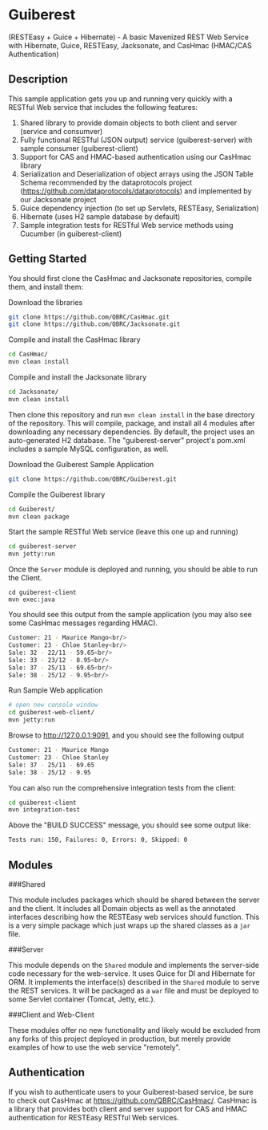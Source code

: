 Guiberest
============

(RESTEasy + Guice + Hibernate) - A basic Mavenized REST Web Service with Hibernate, Guice, RESTEasy, Jacksonate, and CasHmac (HMAC/CAS Authentication)

Description
---------------
This sample application gets you up and running very quickly with a RESTful Web service that includes the following features:

1. Shared library to provide domain objects to both client and server (service and consumver)
2. Fully functional RESTful (JSON output) service (guiberest-server) with sample consumer (guiberest-client)
3. Support for CAS and HMAC-based authentication using our CasHmac library
4. Serialization and Deserialization of object arrays using the JSON Table Schema recommended by the dataprotocols project (https://github.com/dataprotocols/dataprotocols) and implemented by our Jacksonate project
5. Guice dependency injection (to set up Servlets, RESTEasy, Serialization)
6. Hibernate (uses H2 sample database by default)
7. Sample integration tests for RESTful Web service methods using Cucumber (in guiberest-client)

Getting Started
---------------

You should first clone the CasHmac and Jacksonate repositories, compile them, and install them:

Download the libraries
```bash
git clone https://github.com/QBRC/CasHmac.git
git clone https://github.com/QBRC/Jacksonate.git
```

Compile and install the CasHmac library
```bash
cd CasHmac/
mvn clean install  
```

Compile and install the Jacksonate library
```bash
cd Jacksonate/
mvn clean install  
```

Then clone this repository and run `mvn clean install` in the base directory of the repository. This will compile, package, and install all 4 modules after downloading any necessary dependencies.
By default, the project uses an auto-generated H2 database.  The "guiberest-server" project's pom.xml includes a sample MySQL configuration, as well.

Download the Guiberest Sample Application
```bash
git clone https://github.com/QBRC/Guiberest.git
```

Compile the Guiberest library
```bash
cd Guiberest/
mvn clean package  
```

Start the sample RESTful Web service (leave this one up and running)
```bash
cd guiberest-server
mvn jetty:run
```

Once the `Server` module is deployed and running, you should be able to run the Client.

```
cd guiberest-client
mvn exec:java
```

You should see this output from the sample application (you may also see some CasHmac messages regarding HMAC).
```bash
Customer: 21 - Maurice Mango<br/>
Customer: 23 - Chloe Stanley<br/>
Sale: 32 - 22/11 - 59.65<br/>
Sale: 33 - 23/12 - 8.95<br/>
Sale: 37 - 25/11 - 69.65<br/>
Sale: 38 - 25/12 - 9.95<br/>
```

Run Sample Web application
```bash
# open new console window
cd guiberest-web-client/
mvn jetty:run
```

Browse to http://127.0.0.1:9091, and you should see the following output
```bash
Customer: 21 - Maurice Mango
Customer: 23 - Chloe Stanley
Sale: 37 - 25/11 - 69.65
Sale: 38 - 25/12 - 9.95
```

You can also run the comprehensive integration tests from the client:
```bash
cd guiberest-client
mvn integration-test
```

Above the "BUILD SUCCESS" message, you should see some output like:
```bash
Tests run: 150, Failures: 0, Errors: 0, Skipped: 0
```

Modules
-------

###Shared

This module includes packages which should be shared between the server and the client. It includes all Domain objects as well as the annotated interfaces describing how the RESTEasy web services should function. This is a very simple package which just wraps up the shared classes as a `jar` file.

###Server

This module depends on the `Shared` module and implements the server-side code necessary for the web-service. It uses Guice for DI and Hibernate for ORM. It implements the interface(s) described in the `Shared` module to serve the REST services. It will be packaged as a `war` file and must be deployed to some Servlet container (Tomcat, Jetty, etc.).

###Client and Web-Client

These modules offer no new functionality and likely would be excluded from any forks of this project deployed in production, but merely provide examples of how to use the web service "remotely".

Authentication
--------------

If you wish to authenticate users to your Guiberest-based service, be sure to check out CasHmac at https://github.com/QBRC/CasHmac/.  CasHmac is a library that provides both client and server support for CAS and HMAC authentication for RESTEasy RESTful Web services.

